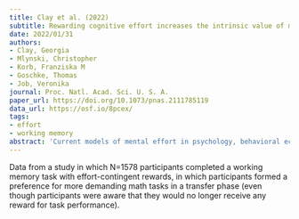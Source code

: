 ```yaml
---
title: Clay et al. (2022)
subtitle: Rewarding cognitive effort increases the intrinsic value of mental labor
date: 2022/01/31
authors:
- Clay, Georgia
- Mlynski, Christopher
- Korb, Franziska M
- Goschke, Thomas
- Job, Veronika
journal: Proc. Natl. Acad. Sci. U. S. A.
paper_url: https://doi.org/10.1073/pnas.2111785119
data_url: https://osf.io/8pcex/
tags:
- effort
- working memory
abstract: 'Current models of mental effort in psychology, behavioral economics, and cognitive neuroscience typically suggest that exerting cognitive effort is aversive, and people avoid it whenever possible. The aim of this research was to challenge this view and show that people can learn to value and seek effort intrinsically. Our experiments tested the hypothesis that effort-contingent reward in a working-memory task will induce a preference for more demanding math tasks in a transfer phase, even though participants were aware that they would no longer receive any reward for task performance. In laboratory Experiment 1 (n = 121), we made reward directly contingent on mobilized cognitive effort as assessed via cardiovascular measures (β-adrenergic sympathetic activity) during the training task. Experiments 2a to 2e (n = 1,457) were conducted online to examine whether the effects of effort-contingent reward on subsequent demand seeking replicate and generalize to community samples. Taken together, the studies yielded reliable evidence that effort-contingent reward increased participants demand seeking and preference for the exertion of cognitive effort on the transfer task. Our findings provide evidence that people can learn to assign positive value to mental effort. The results challenge currently dominant theories of mental effort and provide evidence and an explanation for the positive effects of environments appreciating effort and individual growth on peoples evaluation of effort and their willingness to mobilize effort and approach challenging tasks.'
---
```


Data from a study in which N=1578 participants completed a working memory task with effort-contingent rewards, in which participants formed a preference for more demanding math tasks in a transfer phase (even though participants were aware that they would no longer receive any reward for task performance).
